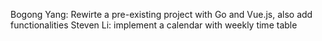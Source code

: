 Bogong Yang: Rewirte a pre-existing project with Go and Vue.js, also add functionalities
Steven Li: implement a calendar with weekly time table
